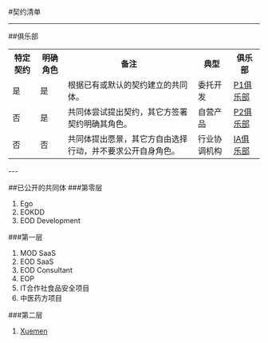 #契约清单

---
##俱乐部
<table>
<tr><th>特定契约</th><th>明确角色</th><th>备注</th><th>典型</th><th>俱乐部</th></tr>
<tr><td>是</td><td>是</td><td>根据已有或默认的契约建立的共同体。</td><td>委托开发</td><td><a href="https://github.com/P1Club/P1Club">P1俱乐部</a></td></tr>
<tr><td>否</td><td>是</td><td>共同体尝试提出契约，其它方签署契约明确其角色。</td><td>自营产品</td><td><a href="https://github.com/P2Club/P2Club">P2俱乐部</a></td></tr>
<tr><td>否</td><td>否</td><td>共同体提出愿景，其它方自由选择行动，并不要求公开自身角色。</td><td>行业协调机构</td><td><a href="https://github.com/IAClub/IAClub">IA俱乐部</a></td></tr>
</table>
---

##已公开的共同体
###第零层
1. Ego
2. EOKDD
3. EOD Development

###第一层
1. MOD SaaS
2. EOD SaaS
3. EOD Consultant
4. EOP
5. IT合作社食品安全项目
6. 中医药方项目

###第二层
1. [Xuemen](https://github.com/xuemen/xuemen)


